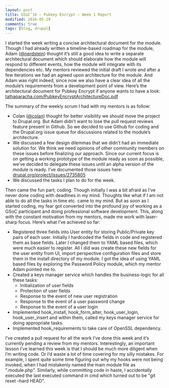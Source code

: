 ```yaml
---
layout: post
title: GSoC’16 – Pubkey Encrypt – Week 1 Report
modified: 2016-05-29
comments: true
tags: [blog, drupal]
---
```


I started the week writing a concise architectural document for the module. Though I had already written a timeline-based roadmap for the module, Adam (<a href ='https://www.drupal.org/u/nerdstein'>@nerdstein</a>) thought it’s still a good idea to write a separate architectural document which should elaborate how the module will respond to different events, how the module will integrate with its dependencies etc. My mentors reviewed the initial draft I wrote and after a few iterations we had an agreed upon architecture for the module. And Adam was right indeed, since now we also have a clear idea of all the module’s requirements from a development point of view.
Here’s the architectural document for Pubkey Encrypt if anyone wants to have a look: <a href="http://www.talhaparacha.com/PubkeyEncryptArchitectureDoc.pdf">talhaparacha.com/PubkeyEncryptArchitectureDoc.pdf</a>

The summary of the weekly scrum I had with my mentors is as follow:

* Colan (<a href='https://www.drupal.org/u/colan'>@colan</a>) thought for better visibility we should move the project to Drupal.org. But Adam didn’t want to lose the pull request reviews feature present in Github. So we decided to use Github for coding and the Drupal.org issue queue for discussions related to the module’s architecture.
* We discussed a few design dilemmas that we didn’t had an immediate solution for. We think we need opinions of other community members on these issues before finalizing our approach. Since our current focus is on getting a working prototype of the module ready as soon as possible, we’ve decided to delegate these issues until an alpha version of the module is ready. I’ve documented those issues here: <a href="https://www.drupal.org/project/issues/2735805">drupal.org/project/issues/2735805</a>
* We discussed the tasks I plan to do for the week.

Then came the fun part; coding. Though initially I was a bit afraid as I’ve never done coding with deadlines in my mind. Thoughts like what if I am not able to do all the tasks in time etc. came to my mind. But as soon as I started coding, my fear got converted into the profound joy of working as a GSoC participant and doing professional software development. This, along with the constant motivation from my mentors, made me work with laser-sharp focus. Here’s what I’ve achieved so far:

* Registered three fields into User entity for storing Public/Private key pairs of each user. Initially I hardcoded the fields in code and registered them as base fields. Later I changed them to YAML based files, which were much easier to register. All I did was create these new fields for the user entity from UI, import perspective configuration files and store them in the install directory of my module. I got the idea of using YAML based files by exploring the Password Policy module, which my mentor Adam pointed me to.
* Created a keys manager service which handles the business-logic for all these tasks:
    * Initialization of user fields
    * Protection of user fields
    * Response to the event of new user registration
    * Response to the event of a user password change
    * Response to the event of a user login
* Implemented hook_install, hook_form_alter, hook_user_login, hook_user_insert and within them, called my keys manager service for doing appropriate tasks.
* Implemented hook_requirements to take care of OpenSSL dependency.

I’ve created a pull request for all the work I’ve done this week and it’s currently pending a review from my mentors.
Interestingly, an important lesson I’ve learned this week is that I should be much more diligent when I’m writing code. Or I’d waste a lot of time covering for my silly mistakes. For example, I spent quite some time figuring out why my hooks were not being invoked, when I had mistakenly named the main module file as ".module.php". Similarly, while committing code in haste, I accidentally executed the last executed command in cmd which turned out to be "git reset –hard HEAD".
